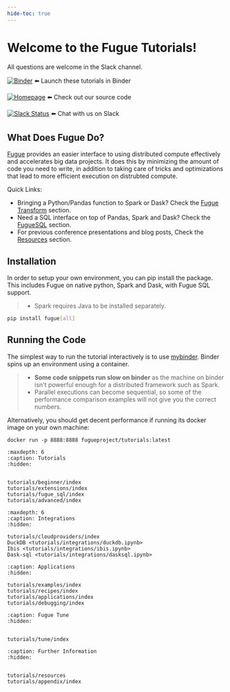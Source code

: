 ```yaml
---
hide-toc: true
---
```


# Welcome to the Fugue Tutorials!

All questions are welcome in the Slack channel.

[![Binder](https://mybinder.org/badge_logo.svg)](https://mybinder.org/v2/gh/fugue-project/tutorials/master) ⬅️  Launch these tutorials in Binder

[![Homepage](https://img.shields.io/badge/fugue-source--code-red?logo=github)](https://github.com/fugue-project/fugue) ⬅️  Check out our source code

[![Slack Status](https://img.shields.io/badge/slack-join_chat-white.svg?logo=slack&style=social)](http://slack.fugue.ai) ⬅️  Chat with us on Slack

## What Does Fugue Do?

[Fugue](https://github.com/fugue-project/fugue) provides an easier interface to using distributed compute effectively and accelerates big data projects. It does this by minimizing the amount of code you need to write, in addition to taking care of tricks and optimizations that lead to more efficient execution on distrubted compute.

Quick Links:
* Bringing a Python/Pandas function to Spark or Dask? Check the [Fugue Transform](tutorials/beginner/introduction.html#fugue-transform) section.
* Need a SQL interface on top of Pandas, Spark and Dask? Check the [FugueSQL](tutorials/fugue_sql/index.md) section.
* For previous conference presentations and blog posts, Check the [Resources](tutorials/resources.md) section.

## Installation

In order to setup your own environment, you can pip install the package. This includes Fugue on native python, Spark and Dask, with Fugue SQL support.

>- Spark requires Java to be installed separately.

```bash
pip install fugue[all]
```

## Running the Code

The simplest way to run the tutorial interactively is to use [mybinder](https://mybinder.org/v2/gh/fugue-project/tutorials/master). Binder spins up an environment using a container.

>- **Some code snippets run slow on binder** as the machine on binder isn't powerful enough for a distributed framework such as Spark.
>- Parallel executions can become sequential, so some of the performance comparison examples will not give you the correct numbers.

Alternatively, you should get decent performance if running its docker image on your own machine:

```
docker run -p 8888:8888 fugueproject/tutorials:latest
```

```{toctree}
:maxdepth: 6
:caption: Tutorials
:hidden:


tutorials/beginner/index
tutorials/extensions/index
tutorials/fugue_sql/index
tutorials/advanced/index
```

```{toctree}
:maxdepth: 6
:caption: Integrations
:hidden:

tutorials/cloudproviders/index
DuckDB <tutorials/integrations/duckdb.ipynb>
Ibis <tutorials/integrations/ibis.ipynb>
Dask-sql <tutorials/integrations/dasksql.ipynb>
```

```{toctree}
:caption: Applications
:hidden:

tutorials/examples/index
tutorials/recipes/index
tutorials/applications/index
tutorials/debugging/index
```

```{toctree}
:caption: Fugue Tune
:hidden:


tutorials/tune/index
```


```{toctree}
:caption: Further Information
:hidden:


tutorials/resources
tutorials/appendix/index
```
